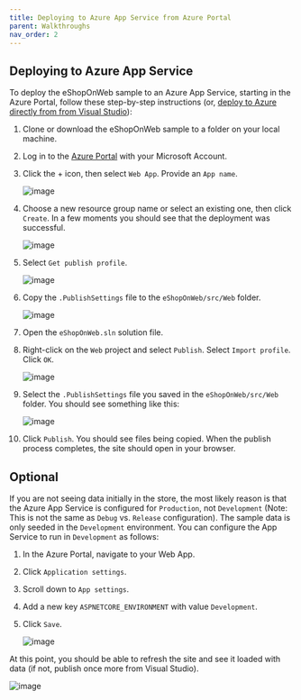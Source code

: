 ```yaml
---
title: Deploying to Azure App Service from Azure Portal
parent: Walkthroughs
nav_order: 2
---
```


## Deploying to Azure App Service

To deploy the eShopOnWeb sample to an Azure App Service, starting in the Azure Portal, follow these step-by-step instructions (or, [deploy to Azure directly from from Visual Studio](/walkthroughs/deploy-to-azure-app-service-from-visual-studio)):

1. Clone or download the eShopOnWeb sample to a folder on your local machine.

1. Log in to the [Azure Portal](https://portal.azure.com/) with your Microsoft Account.

1. Click the + icon, then select `Web App`. Provide an `App name`.

   ![image](https://github.com/user-attachments/assets/ca60a9e0-feab-4809-adb0-5512968cd20b)

1. Choose a new resource group name or select an existing one, then click `Create`. In a few moments you should see that the deployment was successful.

    ![image](https://github.com/user-attachments/assets/85c2ec03-608e-416a-aa38-6aa018f9b1c4)

1. Select `Get publish profile`.

   ![image](https://github.com/user-attachments/assets/8f276945-c6d7-4801-8d1e-c2c4326d4cf9)

1. Copy the `.PublishSettings` file to the `eShopOnWeb/src/Web` folder.

   ![image](https://github.com/user-attachments/assets/7e34deb8-e127-4876-94ab-0db54154daca)

1. Open the `eShopOnWeb.sln` solution file.

1. Right-click on the `Web` project and select `Publish`. Select `Import profile`. Click `OK`.

    ![image](https://github.com/user-attachments/assets/657c54ae-8e08-44c1-bae2-bf32c2d06211)

1. Select the `.PublishSettings` file you saved in the `eShopOnWeb/src/Web` folder. You should see something like this:
 
    ![image](https://github.com/user-attachments/assets/856c96a1-0e9e-413a-b085-ccad2f4f652c)


1. Click `Publish`. You should see files being copied. When the publish process completes, the site should open in your browser.

## Optional

If you are not seeing data initially in the store, the most likely reason is that the Azure App Service is configured for `Production`, not `Development` (Note: This is not the same as `Debug` vs. `Release` configuration). The sample data is only seeded in the `Development` environment. You can configure the App Service to run in `Development` as follows:

1. In the Azure Portal, navigate to your Web App.

1. Click `Application settings`.

1. Scroll down to `App settings`.

1. Add a new key `ASPNETCORE_ENVIRONMENT` with value `Development`.

1. Click `Save`.

    ![image](https://github.com/user-attachments/assets/3104a9a4-c0d3-4152-b879-ad75ad7e9e2c)

At this point, you should be able to refresh the site and see it loaded with data (if not, publish once more from Visual Studio).

![image](https://github.com/user-attachments/assets/e0d7f51e-32d4-497a-ba70-b506ca1ef6fc)
